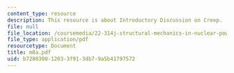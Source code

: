 ```yaml
---
content_type: resource
description: This resource is about Introductory Discussion on Creep.
file: null
file_location: /coursemedia/22-314j-structural-mechanics-in-nuclear-power-technology-fall-2006/b728030012033f913db79a5b41797572_m8a.pdf
file_type: application/pdf
resourcetype: Document
title: m8a.pdf
uid: b7280300-1203-3f91-3db7-9a5b41797572
---
```

